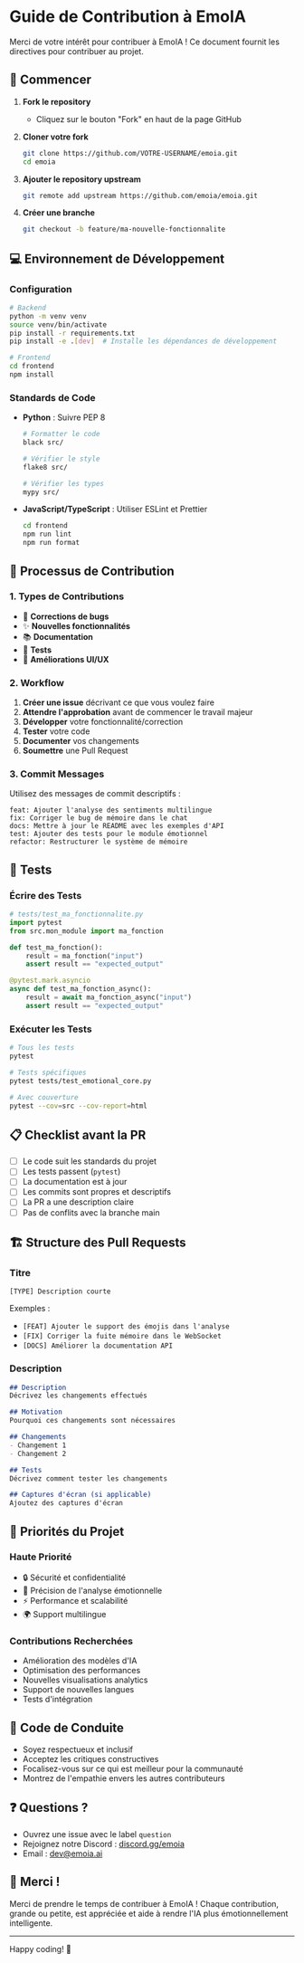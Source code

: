 # Guide de Contribution à EmoIA

Merci de votre intérêt pour contribuer à EmoIA ! Ce document fournit les directives pour contribuer au projet.

## 🚀 Commencer

1. **Fork le repository**
   - Cliquez sur le bouton "Fork" en haut de la page GitHub

2. **Cloner votre fork**
   ```bash
   git clone https://github.com/VOTRE-USERNAME/emoia.git
   cd emoia
   ```

3. **Ajouter le repository upstream**
   ```bash
   git remote add upstream https://github.com/emoia/emoia.git
   ```

4. **Créer une branche**
   ```bash
   git checkout -b feature/ma-nouvelle-fonctionnalite
   ```

## 💻 Environnement de Développement

### Configuration
```bash
# Backend
python -m venv venv
source venv/bin/activate
pip install -r requirements.txt
pip install -e .[dev]  # Installe les dépendances de développement

# Frontend
cd frontend
npm install
```

### Standards de Code

- **Python** : Suivre PEP 8
  ```bash
  # Formatter le code
  black src/

  # Vérifier le style
  flake8 src/

  # Vérifier les types
  mypy src/
  ```

- **JavaScript/TypeScript** : Utiliser ESLint et Prettier
  ```bash
  cd frontend
  npm run lint
  npm run format
  ```

## 📝 Processus de Contribution

### 1. Types de Contributions

- 🐛 **Corrections de bugs**
- ✨ **Nouvelles fonctionnalités**
- 📚 **Documentation**
- 🧪 **Tests**
- 🎨 **Améliorations UI/UX**

### 2. Workflow

1. **Créer une issue** décrivant ce que vous voulez faire
2. **Attendre l'approbation** avant de commencer le travail majeur
3. **Développer** votre fonctionnalité/correction
4. **Tester** votre code
5. **Documenter** vos changements
6. **Soumettre** une Pull Request

### 3. Commit Messages

Utilisez des messages de commit descriptifs :
```
feat: Ajouter l'analyse des sentiments multilingue
fix: Corriger le bug de mémoire dans le chat
docs: Mettre à jour le README avec les exemples d'API
test: Ajouter des tests pour le module émotionnel
refactor: Restructurer le système de mémoire
```

## 🧪 Tests

### Écrire des Tests
```python
# tests/test_ma_fonctionnalite.py
import pytest
from src.mon_module import ma_fonction

def test_ma_fonction():
    result = ma_fonction("input")
    assert result == "expected_output"

@pytest.mark.asyncio
async def test_ma_fonction_async():
    result = await ma_fonction_async("input")
    assert result == "expected_output"
```

### Exécuter les Tests
```bash
# Tous les tests
pytest

# Tests spécifiques
pytest tests/test_emotional_core.py

# Avec couverture
pytest --cov=src --cov-report=html
```

## 📋 Checklist avant la PR

- [ ] Le code suit les standards du projet
- [ ] Les tests passent (`pytest`)
- [ ] La documentation est à jour
- [ ] Les commits sont propres et descriptifs
- [ ] La PR a une description claire
- [ ] Pas de conflits avec la branche main

## 🏗️ Structure des Pull Requests

### Titre
`[TYPE] Description courte`

Exemples :
- `[FEAT] Ajouter le support des émojis dans l'analyse`
- `[FIX] Corriger la fuite mémoire dans le WebSocket`
- `[DOCS] Améliorer la documentation API`

### Description
```markdown
## Description
Décrivez les changements effectués

## Motivation
Pourquoi ces changements sont nécessaires

## Changements
- Changement 1
- Changement 2

## Tests
Décrivez comment tester les changements

## Captures d'écran (si applicable)
Ajoutez des captures d'écran
```

## 🎯 Priorités du Projet

### Haute Priorité
- 🔒 Sécurité et confidentialité
- 🎯 Précision de l'analyse émotionnelle
- ⚡ Performance et scalabilité
- 🌍 Support multilingue

### Contributions Recherchées
- Amélioration des modèles d'IA
- Optimisation des performances
- Nouvelles visualisations analytics
- Support de nouvelles langues
- Tests d'intégration

## 📜 Code de Conduite

- Soyez respectueux et inclusif
- Acceptez les critiques constructives
- Focalisez-vous sur ce qui est meilleur pour la communauté
- Montrez de l'empathie envers les autres contributeurs

## ❓ Questions ?

- Ouvrez une issue avec le label `question`
- Rejoignez notre Discord : [discord.gg/emoia](https://discord.gg/emoia)
- Email : dev@emoia.ai

## 🙏 Merci !

Merci de prendre le temps de contribuer à EmoIA ! Chaque contribution, grande ou petite, est appréciée et aide à rendre l'IA plus émotionnellement intelligente.

---

Happy coding! 🚀